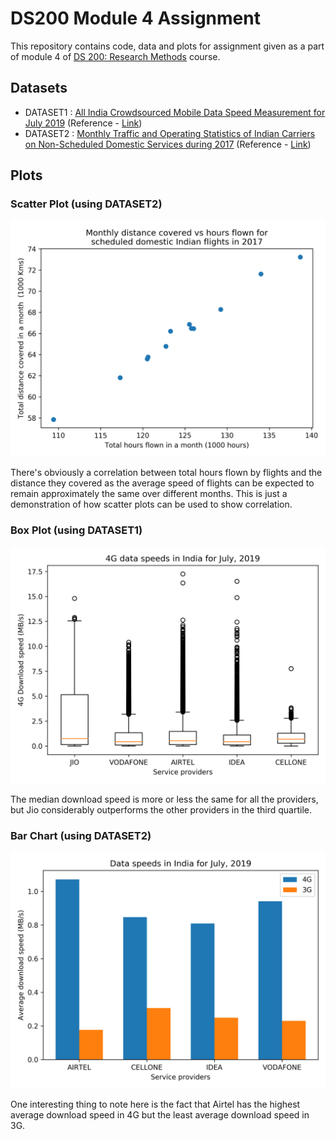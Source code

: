 # DS200 Module 4 Assignment

This repository contains code, data and plots for assignment given as a part of  module 4 of [DS 200: Research Methods](http://cds.iisc.ac.in/academics/ds200/) course.

## Datasets

- DATASET1 : [All India Crowdsourced Mobile Data Speed Measurement for July 2019](https://data.gov.in/resources/all-india-crowdsourced-mobile-data-speed-measurement-july-2019) (Reference - [Link](https://myspeed.trai.gov.in/))
- DATASET2 : [Monthly Traffic and Operating Statistics of Indian Carriers on Non-Scheduled Domestic Services during 2017](https://data.gov.in/resources/monthly-traffic-and-operating-statistics-indian-carriers-non-scheduled-domestic-services-0) (Reference - [Link](http://dgca.nic.in/reports/stat-ind.htm))

## Plots

### Scatter Plot (using DATASET2)

![Scatter Plot](plots/scatter.png?raw=true "Scatter Plot")

There's obviously a correlation between total hours flown by flights and the distance they covered as the average speed of flights can be expected to remain approximately the same over different months. This is just a demonstration of how scatter plots can be used to show correlation.

### Box Plot (using DATASET1)

![Box Plot](plots/box.png?raw=true "Box Plot")

The median download speed is more or less the same for all the providers, but Jio considerably outperforms the other providers in the third quartile.

### Bar Chart (using DATASET2)

![Bar Chart](plots/bar.png?raw=true "Bar Chart")

One interesting thing to note here is the fact that Airtel has the highest average download speed in 4G but the least average download speed in 3G.

